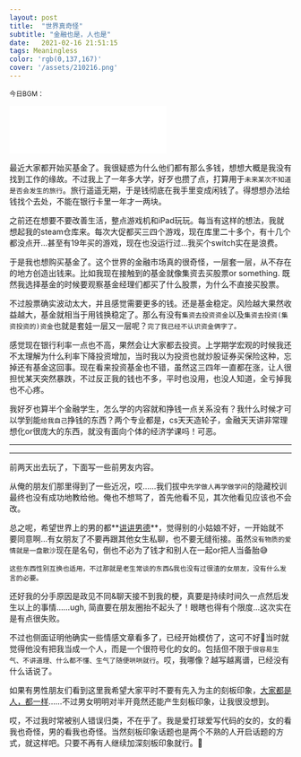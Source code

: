 ```yaml
---
layout: post
title:  "世界真奇怪"
subtitle: "金融也是，人也是"
date:   2021-02-16 21:51:15
tags: Meaningless
color: 'rgb(0,137,167)'
cover: '/assets/210216.png'
---
```


<small>今日BGM：</small>

<iframe frameborder="no" border="0" marginwidth="0" marginheight="0" width=280 height=86 src="//music.163.com/outchain/player?type=2&id=1486529237&auto=0&height=66"></iframe>

最近大家都开始买基金了。我很疑惑为什么他们都有那么多钱，想想大概是我没有找到工作的缘故。不过我上了一年多大学，好歹也攒了点，打算用于`未来某次不知道是否会发生的旅行`。旅行遥遥无期，于是钱彻底在我手里变成闲钱了。得想想办法给钱找个去处，不能在银行卡里一年才一两块。

之前还在想要不要改善生活，整点游戏机和iPad玩玩。每当有这样的想法，我就想起我的steam仓库来。每次大促都买三四个游戏，现在库里二十多个，有十几个都没点开…甚至有19年买的游戏，现在也没运行过…我买个switch实在是浪费。

于是我也想购买基金了。这个世界的金融市场真的很奇怪，一层套一层，从不存在的地方创造出钱来。比如我现在接触到的基金就像集资去买股票or something. 既然我选择基金的时候要观察基金经理们都买了什么股票，为什么不直接买股票。

不过股票确实波动太大，并且感觉需要更多的钱。还是基金稳定。风险越大果然收益越大，基金就相当于用钱换稳定了。那么有没有`集资去投资资金`以及`集资去投资(集资投资的)资金`也就是套娃一层又一层呢？`完了我已经不认识资金俩字了。`

感觉现在银行利率一点也不高，果然会让大家都去投资。上学期学宏观的时候我还不太理解为什么利率下降投资增加，当时我以为投资也就炒股证券买保险这种，忘掉还有基金这回事。现在看来投资基金也不错，虽然这三四年一直都在涨，让人很担忧某天突然暴跌，不过反正我的钱也不多，平时也没用，也没人知道，全亏掉我也不心疼。

我好歹也算半个金融学生，怎么学的内容就和挣钱一点关系没有？我什么时候才可以学到能`给我自己`挣钱的东西？两个专业都是，cs天天造轮子，金融天天讲非常理想化or很庞大的东西，就没有面向个体的经济学课吗！可恶。

---

---

前两天出去玩了，下面写一些前男友内容。

从俺的朋友们那里得到了一些近况，哎……我们拔中`先学做人再学做学问`的隐藏校训最终也没有成功地教给他。俺也不想骂了，首先他看不见，其次他看见应该也不会改。

总之呢，希望世界上的男的都**<u>讲讲男德</u>**，觉得别的小姑娘不好，一开始就不要同意啊…有女朋友了不要再跟其他女生私聊，也不要无缝衔接。虽然`没有物质的爱情就是一盘散沙`现在是名句，倒也不必为了钱才和别人在一起or把人当备胎😅

`这些东西性别互换也适用，不过那就是老生常谈的东西&我也没有过很渣的女朋友，没有什么发言的必要。`

还好我的分手原因是政见不同&聊天接不到我的梗，真要是持续时间久一点然后发生以上的事情……ugh, 简直要在朋友圈抬不起头了！眼瞎也得有个限度…这次实在是有点很失败。

不过也侧面证明他确实一些情感文章看多了，已经开始模仿了，这可不好🤣当时就觉得他没有把我当成一个人，而是一个很符号化的女的。包括但不限于`很容易生气、不讲道理、什么都不懂、生气了随便哄哄就行`。哎，我哪像？越写越离谱，已经没有什么话说了。

如果有男性朋友们看到这里我希望大家平时不要有先入为主的刻板印象，<u>大家都是人，都一样</u>……不过男女明明对半开竟然还能产生刻板印象，让我很没想到。

哎，不过我时常被别人错误归类，不在乎了。我是爱打球爱写代码的女的，女的看我也奇怪，男的看我也奇怪。当然刻板印象话题也是两个不熟的人开启话题的方式，就这样吧。只要不再有人继续加深刻板印象就行。🍂


